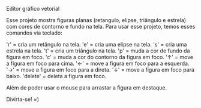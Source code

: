 Editor gráfico vetorial

Esse projeto mostra figuras planas (retangulo, elipse, triângulo e estrela) com cores de contorno e fundo na tela.
Para usar esse projeto, temos esses comandos via teclado:

'r'  =  cria um retângulo na tela.
'e'  =  cria uma elipse na tela.
's'  =  cria uma estrela na tela.
't'  =  cria um triângulo na tela.
'p'  =  muda a cor de fundo da figura em foco.
'c'  =  muda a cor do contorno da figura em foco.
'↑'  =  move a figura em foco para cima.
'←'  =  move a figura em foco para a esquerda.
'→'  =  move a figura em foco para a direta.
'↓'  =  move a figura em foco para baixo.
'delete'  =  deleta a figura em foco.

Além de poder usar o mouse para arrastar a figura em destaque.

Divirta-se! =)
  
